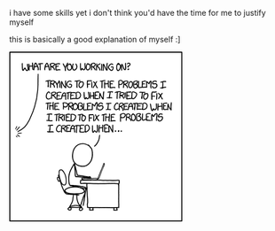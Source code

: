 i have some skills yet i don't think you'd have the time for me to justify myself

this is basically a good explanation of myself :]

![image](https://github.com/overpricedaids/overpricedaids/blob/main/fixing_problems.png)

